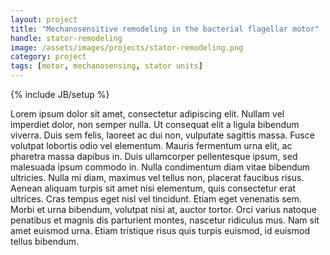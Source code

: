 ```yaml
---
layout: project
title: "Mechanosensitive remodeling in the bacterial flagellar motor"
handle: stator-remodeling
image: /assets/images/projects/stator-remodeling.png
category: project
tags: [motor, mechanosensing, stator units]
---
```

{% include JB/setup %}

Lorem ipsum dolor sit amet, consectetur adipiscing elit. Nullam vel imperdiet dolor, non semper nulla. Ut consequat elit a ligula bibendum viverra. Duis sem felis, laoreet ac dui non, vulputate sagittis massa. Fusce volutpat lobortis odio vel elementum. Mauris fermentum urna elit, ac pharetra massa dapibus in. Duis ullamcorper pellentesque ipsum, sed malesuada ipsum commodo in. Nulla condimentum diam vitae bibendum ultricies. Nulla mi diam, maximus vel tellus non, placerat faucibus risus. Aenean aliquam turpis sit amet nisi elementum, quis consectetur erat ultrices. Cras tempus eget nisl vel tincidunt. Etiam eget venenatis sem. Morbi et urna bibendum, volutpat nisi at, auctor tortor. Orci varius natoque penatibus et magnis dis parturient montes, nascetur ridiculus mus. Nam sit amet euismod urna. Etiam tristique risus quis turpis euismod, id euismod tellus bibendum.